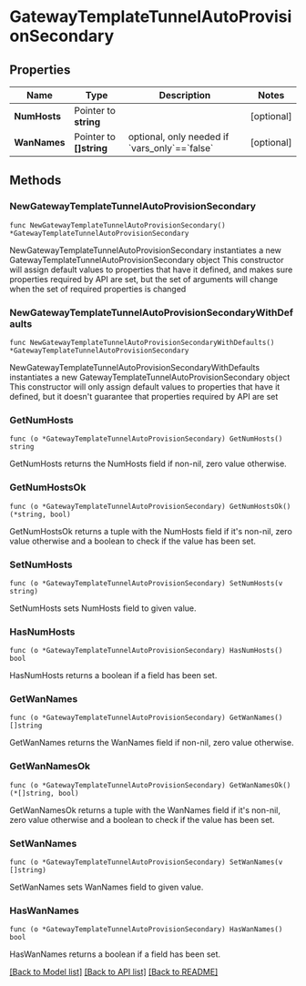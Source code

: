 # GatewayTemplateTunnelAutoProvisionSecondary

## Properties

Name | Type | Description | Notes
------------ | ------------- | ------------- | -------------
**NumHosts** | Pointer to **string** |  | [optional] 
**WanNames** | Pointer to **[]string** | optional, only needed if &#x60;vars_only&#x60;&#x3D;&#x3D;&#x60;false&#x60; | [optional] 

## Methods

### NewGatewayTemplateTunnelAutoProvisionSecondary

`func NewGatewayTemplateTunnelAutoProvisionSecondary() *GatewayTemplateTunnelAutoProvisionSecondary`

NewGatewayTemplateTunnelAutoProvisionSecondary instantiates a new GatewayTemplateTunnelAutoProvisionSecondary object
This constructor will assign default values to properties that have it defined,
and makes sure properties required by API are set, but the set of arguments
will change when the set of required properties is changed

### NewGatewayTemplateTunnelAutoProvisionSecondaryWithDefaults

`func NewGatewayTemplateTunnelAutoProvisionSecondaryWithDefaults() *GatewayTemplateTunnelAutoProvisionSecondary`

NewGatewayTemplateTunnelAutoProvisionSecondaryWithDefaults instantiates a new GatewayTemplateTunnelAutoProvisionSecondary object
This constructor will only assign default values to properties that have it defined,
but it doesn't guarantee that properties required by API are set

### GetNumHosts

`func (o *GatewayTemplateTunnelAutoProvisionSecondary) GetNumHosts() string`

GetNumHosts returns the NumHosts field if non-nil, zero value otherwise.

### GetNumHostsOk

`func (o *GatewayTemplateTunnelAutoProvisionSecondary) GetNumHostsOk() (*string, bool)`

GetNumHostsOk returns a tuple with the NumHosts field if it's non-nil, zero value otherwise
and a boolean to check if the value has been set.

### SetNumHosts

`func (o *GatewayTemplateTunnelAutoProvisionSecondary) SetNumHosts(v string)`

SetNumHosts sets NumHosts field to given value.

### HasNumHosts

`func (o *GatewayTemplateTunnelAutoProvisionSecondary) HasNumHosts() bool`

HasNumHosts returns a boolean if a field has been set.

### GetWanNames

`func (o *GatewayTemplateTunnelAutoProvisionSecondary) GetWanNames() []string`

GetWanNames returns the WanNames field if non-nil, zero value otherwise.

### GetWanNamesOk

`func (o *GatewayTemplateTunnelAutoProvisionSecondary) GetWanNamesOk() (*[]string, bool)`

GetWanNamesOk returns a tuple with the WanNames field if it's non-nil, zero value otherwise
and a boolean to check if the value has been set.

### SetWanNames

`func (o *GatewayTemplateTunnelAutoProvisionSecondary) SetWanNames(v []string)`

SetWanNames sets WanNames field to given value.

### HasWanNames

`func (o *GatewayTemplateTunnelAutoProvisionSecondary) HasWanNames() bool`

HasWanNames returns a boolean if a field has been set.


[[Back to Model list]](../README.md#documentation-for-models) [[Back to API list]](../README.md#documentation-for-api-endpoints) [[Back to README]](../README.md)


